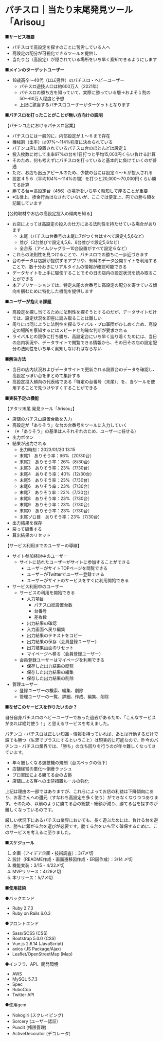 # パチスロ｜当たり末尾発見ツール「Arisou」


**■サービス概要**
* パチスロで高設定を探すのことに苦労している人へ
* 高設定の配分が可視化できるツールを提供し
* 当たり台（高設定）が隠されている場所をいち早く察知できるようにします


**■メインのターゲットユーザー**
* 18歳高卒〜40代（ほぼ男性）のパチスロ・ヘビーユーザー
    * パチスロ遊技人口は約600万人（2021年）
    * パチスロの勝ち方を知っていて、実際に勝っている層→およそ１割の50〜60万人程度と予想
    * 上記に該当するパチスロユーザーがターゲットとなります


**■パチスロを打ったことがことが無い方向けの説明**

【パチンコ店におけるパチスロ営業】
* パチスロには一般的に、内部設定が１〜６まで存在
* 機械割（出率）は97%〜114%程度に決められている
* パチンコ店に設置されているパチスロ台のほとんどは設定１
* 投入枚数に対して出率97%の台を1日打つと平均15,000円くらい負ける計算
* そのため、何も考えずにパチスロを打っていると基本的に負けていくのが普通
* ただ、お店も出玉アピールのため、少数の台には設定４〜６が投入される
* 設定４５６（平均104%〜114%の間）を打つと20,000〜70,000円くらい勝てる計算
* 勝てる台＝高設定台（456）の場所をいち早く察知して座ることが重要
* ※法律上、換金行為はなされていないが、ここでは便宜上、円での勝ち額を記載しています

【公約取材やお店の高設定投入の傾向を知る】
* お店によっては高設定の投入の仕方にある法則性を持たせている場合があります
    * 末尾（パチスロ台番号の末尾に7がつく台はすべて設定4,5,6など）
    * 並び（3台並びで設定4,5,6、6台並びで設定5,6など）
    * 全台系（アイムジャグラー10台設置がすべて設定６など）
* これらの法則性を見つけることで、パチスロでの勝ちに一歩近づきます
* 台のデータは店舗が提供するアプリや、有料のデータ公開サイトを利用することで、数十分おきにリアルタイムの情報が確認可能できる
* データサイトを上手に駆使することでその日の店内の設定状況を読み取ることができる
* 本アプリケーションでは、特定末尾の台番号に高設定の配分を寄せている傾向を掴むために特化した機能を提供します


**■ユーザーが抱える課題**

* 高設定を探し当てるために法則性を探そうとするのだが、データサイトだけでは、設定状況を即座に読み取ることは難しい
* 周りには同じように法則性を探るライバル・プロ軍団がひしめくため、高設定の場所を察知するにはスピードと的確な判断が要求される
* ライバルとの競争に打ち勝ち、高設定台にいち早く辿り着くためには、当日の店内状況や、データサイトで閲覧できる情報から、その日その店の設定配分の法則性をいち早く察知しなければならない


**■解決方法**

* 当日の店内状況およびデータサイトで更新される設置台のデータを確認し、高設定っぽい台をまとめて集計する
* 高設定投入傾向の代表格である「特定の台番号（末尾）」を、当ツールを使用することで見つけやすくすることができる


**■実装予定の機能**

【アタリ末尾 発見ツール「Arisou」】
* 店舗のパチスロ設置台数を入力
* 高設定が「ありそう」な台の台番号をツールに入力していく
* （※「ありそう」の基準は人それぞれのため、ユーザーに任せる）
* 出力ボタン
* 結果が出力される
    * 出力時刻：2023/01/20 13:15
    * 末尾1　ありそう率：66%（20/30台）
    * 末尾2　ありそう率：26%（8/30台）
    * 末尾3　ありそう率：23%（7/30台）
    * 末尾4　ありそう率：40%（12/30台）
    * 末尾5　ありそう率：23%（7/30台）
    * 末尾6　ありそう率：23%（7/30台）
    * 末尾7　ありそう率：23%（7/30台）
    * 末尾8　ありそう率：23%（7/30台）
    * 末尾9　ありそう率：23%（7/30台）
    * 末尾0　ありそう率：23%（7/30台）
    * 末尾ゾロ目　ありそう率：23%（7/30台）
* 出力結果を保存
* 戻って編集する
* 算出結果のリセット


【サービス利用までのユーザーの導線】
* サイト参加検討中のユーザー
    * サイトに訪れたユーザーがサイトに参加することができる
        * ユーザーがサイトTOPページを閲覧できる
        * ユーザーがTwitterでユーザー登録できる
        * ユーザーがサイトのサービスをすぐに利用開始できる
* サービス利用中のユーザー
    * サービスの利用を開始できる
        * 入力項目
            * パチスロ総設置台数
            * 台番号
            * 差枚数
        * 出力結果の確認
        * 入力画面へ戻り編集
        * 出力結果のテキストをコピー
        * 出力結果の保存（会員登録ユーザー）
        * 出力結果画面のリセット
        * マイページへ移る（会員登録ユーザー）
    * 会員登録ユーザーはマイページを利用できる
        * 保存した出力結果の閲覧
        * 保存した出力結果の編集
        * 保存した出力結果の削除
* 管理ユーザー
    * 登録ユーザーの検索、編集、削除
    * 管理ユーザーの一覧、詳細、作成、編集、削除



**■なぜこのサービスを作りたいのか？**

自分自身パチスロのヘビーユーザーであった過去があるため、「こんなサービスがあれば絶対使う！」と思えるサービスを考えました。

パチンコ・パチスロは正しい知識・情報を持っていれば、あとは行動するだけで誰でも勝つ（生涯でプラスにするということ）は現実的に可能なので、昨今のパチンコ・パチスロ業界では、「勝ち」の立ち回りを行うのが年々難しくなってきています。

* 年々厳しくなる遊技機の規制（台スペックの低下）
* 店舗経営の悪化〜倒産ラッシュ
* プロ軍団による勝てる台の占拠
* 店舗による客への出禁措置ルールの強化

上記は理由の一部ではありますが、これらによってお店の利益は下降傾向にあり、お客さんへの還元（すなわち高設定を多く使う）ができなくなりつつあります。そのため、以前のように勝てる台の総数・総額が減り、勝てる台を探すのが難しくなっているのです。

厳しい状況下にあるパチスロ業界においても、長く遊ぶためには、負ける台を避け、勝ちに繋がる台を選びが必要です。勝てる台をいち早く確保するために、このサービスを考えるに至りました。


**■スケジュール**

1. 企画（アイデア企画・技術調査）：3/7〆切 　
2. 設計（README作成・画面遷移図作成・ER図作成）：3/14 〆切
3. 機能実装：3/15 - 4/22〆切
4. MVPリリース：4/29〆切
5. 本リリース：5/7〆切


**■使用技術**

●バックエンド
- Ruby 2.7.3
- Ruby on Rails 6.0.3

●フロントエンド
- Sass/SCSS (CSS)
- Bootstrap 5.0.0 (CSS)
- Vue.js 2.6.14 (JavaScript)
- axios (JS Package/Ajax)
- Leaflet/OpenStreetMap (Map)

●インフラ、API、開発環境
- AWS
- MySQL 5.7.3
- Spec
- RuboCop
- Twitter API

●使用gem
- Nokogiri (スクレイピング)
- Sorcery (ユーザー認証）
- Pundit (権限管理)
- ActiveDecorator (デコレータ)

